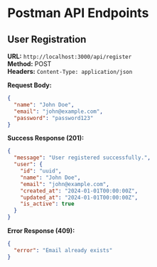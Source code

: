 # Postman API Endpoints

## User Registration

**URL:** `http://localhost:3000/api/register`  
**Method:** POST  
**Headers:** `Content-Type: application/json`

**Request Body:**
```json
{
  "name": "John Doe",
  "email": "john@example.com",
  "password": "password123"
}
```

**Success Response (201):**
```json
{
  "message": "User registered successfully.",
  "user": {
    "id": "uuid",
    "name": "John Doe",
    "email": "john@example.com",
    "created_at": "2024-01-01T00:00:00Z",
    "updated_at": "2024-01-01T00:00:00Z",
    "is_active": true
  }
}
```

**Error Response (409):**
```json
{
  "error": "Email already exists"
}
```